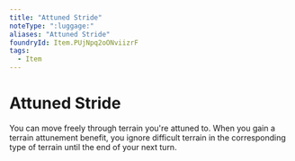 ```yaml
---
title: "Attuned Stride"
noteType: ":luggage:"
aliases: "Attuned Stride"
foundryId: Item.PUjNpq2oONviizrF
tags:
  - Item
---
```


# Attuned Stride

You can move freely through terrain you're attuned to. When you gain a terrain attunement benefit, you ignore difficult terrain in the corresponding type of terrain until the end of your next turn.
